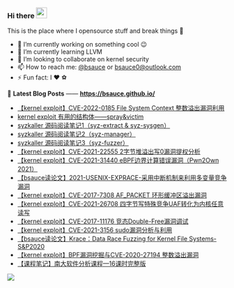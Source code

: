 ### Hi there <a href="https://www.gautamkrishnar.com/"><img src="https://media.giphy.com/media/hvRJCLFzcasrR4ia7z/giphy.gif" width="25px"></a>
This is the place where I opensource stuff and break things :rofl:

- 🔭 I’m currently working on something cool :wink:
- 🌱 I’m currently learning LLVM
- 👯 I’m looking to collaborate on kernel security
- 📫 How to reach me: [@bsauce](https://www.jianshu.com/u/a12c5b882be2) or bsauce0@outlook.com
- ⚡ Fun fact: I :heart: ​ :soccer:


📕 **Latest Blog Posts** —— **<https://bsauce.github.io/>**
<!-- BLOG-POST-LIST:START -->
- [【kernel exploit】CVE-2022-0185 File System Context 整数溢出漏洞利用](https://bsauce.github.io/2022/04/08/CVE-2022-0185/)
- [kernel exploit 有用的结构体——spray&victim](https://bsauce.github.io/2021/09/26/kernel-exploit-%E6%9C%89%E7%94%A8%E7%9A%84%E7%BB%93%E6%9E%84%E4%BD%93)
- [syzkaller 源码阅读笔记1（syz-extract & syz-sysgen）](https://bsauce.github.io/2022/05/13/syzkaller1/)
- [syzkaller 源码阅读笔记2（syz-manager）](https://bsauce.github.io/2022/05/14/syzkaller2/)
- [syzkaller 源码阅读笔记3（syz-fuzzer）](https://bsauce.github.io/2022/05/15/syzkaller3/)
- [【kernel exploit】CVE-2021-22555 2字节堆溢出写0漏洞提权分析](https://bsauce.github.io/2021/09/23/CVE-2021-22555/)
- [【kernel exploit】CVE-2021-31440 eBPF边界计算错误漏洞（Pwn2Own 2021）](https://bsauce.github.io/2021/06/09/CVE-2021-31440/)
- [【bsauce读论文】2021-USENIX-EXPRACE-采用中断机制来利用多变量竞争漏洞](https://www.jianshu.com/p/eaabf0b3cec7)
- [【kernel exploit】CVE-2017-7308 AF_PACKET 环形缓冲区溢出漏洞](https://bsauce.github.io/2021/05/19/CVE-2017-7308/)
- [【kernel exploit】CVE-2021-26708 四字节写特殊竞争UAF转化为内核任意读写](https://bsauce.github.io/2021/04/16/writeup-CVE-2021-26708/)
- [【kernel exploit】CVE-2017-11176 竞态Double-Free漏洞调试](https://bsauce.github.io/2021/02/21/CVE-2017-11176/)
- [【kernel exploit】CVE-2021-3156 sudo漏洞分析与利用](https://bsauce.github.io/2021/02/01/writeup-CVE-2021-3156/)
- [【bsauce读论文】Krace：Data Race Fuzzing for Kernel File Systems-S&P2020](https://bsauce.github.io/2020/10/30/Krace/)
- [【kernel exploit】BPF漏洞挖掘与CVE-2020-27194 整数溢出漏洞](https://bsauce.github.io/2020/12/14/CVE-2020-27194/)
- [【课程笔记】南大软件分析课程—16课时完整版](https://bsauce.github.io/2020/05/08/software-analysis/)
<!-- BLOG-POST-LIST:END -->

<img src="https://github-readme-stats.vercel.app/api?username=bsauce&show_icons=true&theme=radical&title_color=8E2DE2&text_color=fff&icon_color=8E2DE2">
<img src='https://profile-counter.glitch.me/gautamkrishnar/count.svg' width='0px'>
